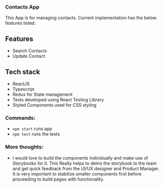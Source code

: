 ### Contacts App

This App is for managing contacts. Current implementation has the below features listed.

## Features

- Search Contacts
- Update Contact

## Tech stack

- ReactJS
- Typescript
- Redux for State management
- Tests developed using React Testing Library
- Styled Components used for CSS styling

### Commands:

- `npm start` runs app
- `npm test` runs the tests

### More thoughts:

- I would love to build the components individually and make use of Storybooks for it. This Really helps to demo the storybook to the team and get quick feedback from the UI/UX designer and Product Manager. It is very important to stabilize smaller components first before proceeding to build pages with functionality.
